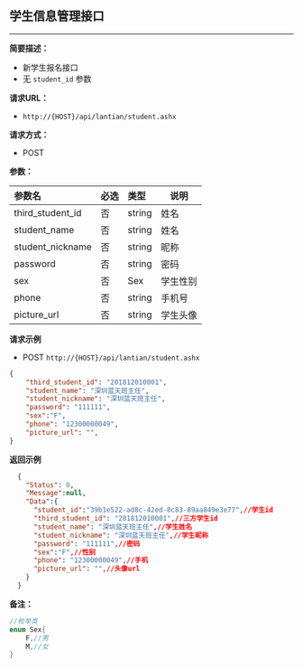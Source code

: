 ## 学生信息管理接口
--------------------
**简要描述：** 

- 新学生报名接口
- 无 `student_id` 参数

**请求URL：** 
- `http://{HOST}/api/lantian/student.ashx`
  
**请求方式：**
- POST

**参数：** 

|参数名|必选|类型|说明|
|:----    |:---|:----- |-----   |
|third_student_id    |否  |string |姓名   |
|student_name    |否  |string |姓名   |
|student_nickname    |否  |string |昵称   |
|password    |否  |string |密码   |
|sex    |否  |Sex |学生性别   |
|phone    |否  |string |手机号   |
|picture_url    |否  |string |学生头像   |

**请求示例**

- POST `http://{HOST}/api/lantian/student.ashx`
``` json
{
    "third_student_id": "201812010001",
    "student_name": "深圳蓝天班主任",
    "student_nickname": "深圳蓝天班主任",
    "password": "111111",
    "sex":"F",
    "phone": "12300000049",
    "picture_url": "",
}
```

**返回示例**

``` json
  {
    "Status": 0,
    "Message":null,
    "Data":{
      "student_id":"39b1e522-ad8c-42ed-8c83-89aa849e3e77",//学生id
      "third_student_id": "201812010001",//三方学生id
      "student_name": "深圳蓝天班主任",//学生姓名
      "student_nickname": "深圳蓝天班主任",//学生昵称
      "password": "111111",//密码
      "sex":"F",//性别
      "phone": "12300000049",//手机
      "picture_url": "",//头像url
    }
  }
```

**备注：** 
``` csharp
//枚举类
enum Sex{
    F,//男
    M,//女
}
```